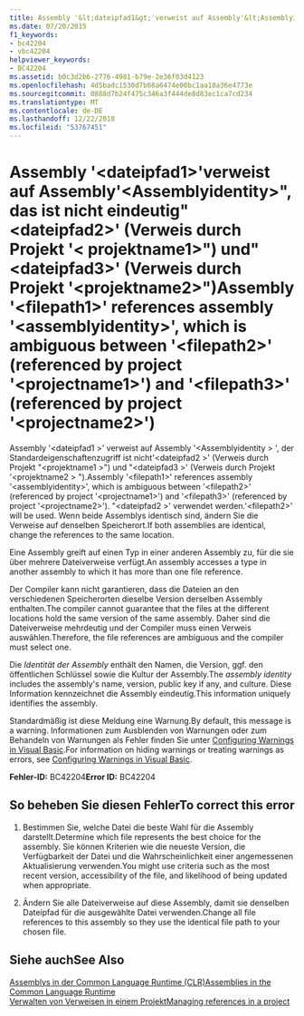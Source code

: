 ```yaml
---
title: Assembly '&lt;dateipfad1&gt;'verweist auf Assembly'&lt;Assemblyidentity&gt;", das ist nicht eindeutig"&lt;dateipfad2&gt;' (Verweis durch Projekt '&lt; projektname1&gt;") und"&lt;dateipfad3&gt;' (Verweis durch Projekt '&lt;projektname2&gt;")
ms.date: 07/20/2015
f1_keywords:
- bc42204
- vbc42204
helpviewer_keywords:
- BC42204
ms.assetid: b0c3d2b6-2776-4981-b79e-2e36f03d4123
ms.openlocfilehash: 4d5badc1530d7b68a6474e00bc1aa18a36e4773e
ms.sourcegitcommit: 0888d7b24f475c346a3f444de8d83ec1ca7cd234
ms.translationtype: MT
ms.contentlocale: de-DE
ms.lasthandoff: 12/22/2018
ms.locfileid: "53767451"
---
```

# <a name="assembly-ltfilepath1gt-references-assembly-ltassemblyidentitygt-which-is-ambiguous-between-ltfilepath2gt-referenced-by-project-ltprojectname1gt-and-ltfilepath3gt-referenced-by-project-ltprojectname2gt"></a><span data-ttu-id="b260b-102">Assembly '&lt;dateipfad1&gt;'verweist auf Assembly'&lt;Assemblyidentity&gt;", das ist nicht eindeutig"&lt;dateipfad2&gt;' (Verweis durch Projekt '&lt; projektname1&gt;") und"&lt;dateipfad3&gt;' (Verweis durch Projekt '&lt;projektname2&gt;")</span><span class="sxs-lookup"><span data-stu-id="b260b-102">Assembly '&lt;filepath1&gt;' references assembly '&lt;assemblyidentity&gt;', which is ambiguous between '&lt;filepath2&gt;' (referenced by project '&lt;projectname1&gt;') and '&lt;filepath3&gt;' (referenced by project '&lt;projectname2&gt;')</span></span>
<span data-ttu-id="b260b-103">Assembly '\<dateipfad1 >' verweist auf Assembly '\<Assemblyidentity > ', der Standardeigenschaftenzugriff ist nicht'\<dateipfad2 >' (Verweis durch Projekt "\<projektname1 >") und "\<dateipfad3 >' (Verweis durch Projekt '\<projektname2 > ").</span><span class="sxs-lookup"><span data-stu-id="b260b-103">Assembly '\<filepath1>' references assembly '\<assemblyidentity>', which is ambiguous between '\<filepath2>' (referenced by project '\<projectname1>') and '\<filepath3>' (referenced by project '\<projectname2>').</span></span> <span data-ttu-id="b260b-104">"\<dateipfad2 >' verwendet werden.</span><span class="sxs-lookup"><span data-stu-id="b260b-104">'\<filepath2>' will be used.</span></span> <span data-ttu-id="b260b-105">Wenn beide Assemblys identisch sind, ändern Sie die Verweise auf denselben Speicherort.</span><span class="sxs-lookup"><span data-stu-id="b260b-105">If both assemblies are identical, change the references to the same location.</span></span>  
  
 <span data-ttu-id="b260b-106">Eine Assembly greift auf einen Typ in einer anderen Assembly zu, für die sie über mehrere Dateiverweise verfügt.</span><span class="sxs-lookup"><span data-stu-id="b260b-106">An assembly accesses a type in another assembly to which it has more than one file reference.</span></span>  
  
 <span data-ttu-id="b260b-107">Der Compiler kann nicht garantieren, dass die Dateien an den verschiedenen Speicherorten dieselbe Version derselben Assembly enthalten.</span><span class="sxs-lookup"><span data-stu-id="b260b-107">The compiler cannot guarantee that the files at the different locations hold the same version of the same assembly.</span></span> <span data-ttu-id="b260b-108">Daher sind die Dateiverweise mehrdeutig und der Compiler muss einen Verweis auswählen.</span><span class="sxs-lookup"><span data-stu-id="b260b-108">Therefore, the file references are ambiguous and the compiler must select one.</span></span>  
  
 <span data-ttu-id="b260b-109">Die *Identität der Assembly* enthält den Namen, die Version, ggf. den öffentlichen Schlüssel sowie die Kultur der Assembly.</span><span class="sxs-lookup"><span data-stu-id="b260b-109">The *assembly identity* includes the assembly's name, version, public key if any, and culture.</span></span> <span data-ttu-id="b260b-110">Diese Information kennzeichnet die Assembly eindeutig.</span><span class="sxs-lookup"><span data-stu-id="b260b-110">This information uniquely identifies the assembly.</span></span>  
  
 <span data-ttu-id="b260b-111">Standardmäßig ist diese Meldung eine Warnung.</span><span class="sxs-lookup"><span data-stu-id="b260b-111">By default, this message is a warning.</span></span> <span data-ttu-id="b260b-112">Informationen zum Ausblenden von Warnungen oder zum Behandeln von Warnungen als Fehler finden Sie unter [Configuring Warnings in Visual Basic](/visualstudio/ide/configuring-warnings-in-visual-basic).</span><span class="sxs-lookup"><span data-stu-id="b260b-112">For information on hiding warnings or treating warnings as errors, see [Configuring Warnings in Visual Basic](/visualstudio/ide/configuring-warnings-in-visual-basic).</span></span>  
  
 <span data-ttu-id="b260b-113">**Fehler-ID:** BC42204</span><span class="sxs-lookup"><span data-stu-id="b260b-113">**Error ID:** BC42204</span></span>  
  
## <a name="to-correct-this-error"></a><span data-ttu-id="b260b-114">So beheben Sie diesen Fehler</span><span class="sxs-lookup"><span data-stu-id="b260b-114">To correct this error</span></span>  
  
1.  <span data-ttu-id="b260b-115">Bestimmen Sie, welche Datei die beste Wahl für die Assembly darstellt.</span><span class="sxs-lookup"><span data-stu-id="b260b-115">Determine which file represents the best choice for the assembly.</span></span> <span data-ttu-id="b260b-116">Sie können Kriterien wie die neueste Version, die Verfügbarkeit der Datei und die Wahrscheinlichkeit einer angemessenen Aktualisierung verwenden.</span><span class="sxs-lookup"><span data-stu-id="b260b-116">You might use criteria such as the most recent version, accessibility of the file, and likelihood of being updated when appropriate.</span></span>  
  
2.  <span data-ttu-id="b260b-117">Ändern Sie alle Dateiverweise auf diese Assembly, damit sie denselben Dateipfad für die ausgewählte Datei verwenden.</span><span class="sxs-lookup"><span data-stu-id="b260b-117">Change all file references to this assembly so they use the identical file path to your chosen file.</span></span>  
  
## <a name="see-also"></a><span data-ttu-id="b260b-118">Siehe auch</span><span class="sxs-lookup"><span data-stu-id="b260b-118">See Also</span></span>  
 [<span data-ttu-id="b260b-119">Assemblys in der Common Language Runtime (CLR)</span><span class="sxs-lookup"><span data-stu-id="b260b-119">Assemblies in the Common Language Runtime</span></span>](../../framework/app-domains/assemblies-in-the-common-language-runtime.md)  
 [<span data-ttu-id="b260b-120">Verwalten von Verweisen in einem Projekt</span><span class="sxs-lookup"><span data-stu-id="b260b-120">Managing references in a project</span></span>](/visualstudio/ide/managing-references-in-a-project)
